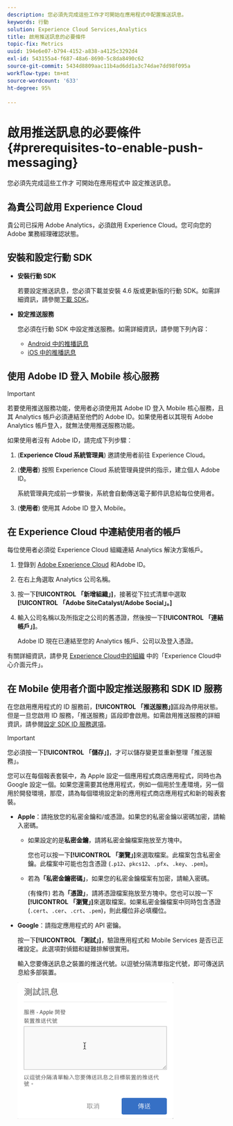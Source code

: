 ```yaml
---
description: 您必須先完成這些工作才可開始在應用程式中配置推送訊息。
keywords: 行動
solution: Experience Cloud Services,Analytics
title: 啟用推送訊息的必要條件
topic-fix: Metrics
uuid: 194e6e07-b794-4152-a838-a4125c3292d4
exl-id: 543155a4-f687-48a6-8690-5c8da8490c62
source-git-commit: 5434d8809aac11b4ad6dd1a3c74dae7dd98f095a
workflow-type: tm+mt
source-wordcount: '633'
ht-degree: 95%

---
```


# 啟用推送訊息的必要條件 {#prerequisites-to-enable-push-messaging}

您必須先完成這些工作才 可開始在應用程式中 設定推送訊息。

## 為貴公司啟用 Experience Cloud

貴公司已採用 Adobe Analytics，必須啟用 Experience Cloud。您可向您的 Adobe 業務經理確認狀態。

## 安裝和設定行動 SDK

* **安裝行動 SDK**

   若要設定推送訊息，您必須下載並安裝 4.6 版或更新版的行動 SDK。如需詳細資訊，請參閱[下載 SDK](/help/using/c-manage-app-settings/c-mob-confg-app/t-config-analytics/download-sdk.md)。

* **設定推送服務**

   您必須在行動 SDK 中設定推送服務。如需詳細資訊，請參閱下列內容：

   * [Android 中的推播訊息](/help/android/messaging-main/push-messaging/push-messaging.md)
   * [iOS 中的推播訊息](/help/ios/messaging-main/push-messaging/push-messaging.md)

## 使用 Adobe ID 登入 Mobile 核心服務

>[!IMPORTANT]
>
>若要使用推送服務功能，使用者必須使用其 Adobe ID 登入 Mobile 核心服務，且其 Analytics 帳戶必須連結至他們的 Adobe ID。如果使用者以其現有 Adobe Analytics 帳戶登入，就無法使用推送服務功能。

如果使用者沒有 Adobe ID，請完成下列步驟：

1. (**Experience Cloud 系統管理員**) 邀請使用者前往 Experience Cloud。

1. (**使用者**) 按照 Experience Cloud 系統管理員提供的指示，建立個人 Adobe ID。

   系統管理員完成前一步驟後，系統會自動傳送電子郵件訊息給每位使用者。

1. (**使用者**) 使用其 Adobe ID 登入 Mobile。

## 在 Experience Cloud 中連結使用者的帳戶

每位使用者必須從 Experience Cloud 組織連結 Analytics 解決方案帳戶。

1. 登錄到 [Adobe Experience Cloud](https://experience.adobe.com) 和Adobe ID。

1. 在右上角選取 Analytics 公司名稱。

1. 按一下&#x200B;**[!UICONTROL 「新增組織」]**，接著從下拉式清單中選取&#x200B;**[!UICONTROL 「Adobe SiteCatalyst/Adobe Social」。]**

1. 輸入公司名稱以及所指定之公司的舊憑證，然後按一下&#x200B;**[!UICONTROL 「連結帳戶」]**。

   Adobe ID 現在已連結至您的 Analytics 帳戶、公司以及登入憑證。

有關詳細資訊，請參見 [Experience Cloud中的組織](https://experienceleague.adobe.com/docs/core-services/interface/administration/organizations.html?lang=zh-Hant) 中的「Experience Cloud中心介面元件」。

## 在 Mobile 使用者介面中設定推送服務和 SDK ID 服務

在您啟用應用程式的 ID 服務前，**[!UICONTROL 「推送服務」]**&#x200B;區段為停用狀態。但是一旦您啟用 ID 服務，「推送服務」區段即會啟用。如需啟用推送服務的詳細資訊，請參閱[設定 SDK ID 服務選項](/help/using/c-manage-app-settings/c-mob-confg-app/t-config-visitor.md)。

>[!IMPORTANT]
>
>您必須按一下&#x200B;**[!UICONTROL 「儲存」]**，才可以儲存變更並重新整理「推送服務」。
>
>您可以在每個報表套裝中，為 Apple 設定一個應用程式商店應用程式，同時也為 Google 設定一個。如果您還需要其他應用程式，例如一個用於生產環境，另一個用於開發環境，那麼，請為每個環境設定新的應用程式商店應用程式和新的報表套裝。

* **Apple**：請拖放您的私密金鑰和/或憑證。如果您的私密金鑰以密碼加密，請輸入密碼。

   * 如果設定的是&#x200B;**私密金鑰**，請將私密金鑰檔案拖放至方塊中。

      您也可以按一下&#x200B;**[!UICONTROL 「瀏覽」]**&#x200B;來選取檔案。此檔案包含私密金鑰。此檔案中可能也包含憑證 (`.p12`、`pkcs12`、`.pfx`、`.key`、`.pem`)。

   * 若為&#x200B;**「私密金鑰密碼」**，如果您的私密金鑰檔案有加密，請輸入密碼。

      (有條件) 若為&#x200B;**「憑證」**，請將憑證檔案拖放至方塊中。您也可以按一下&#x200B;**[!UICONTROL 「瀏覽」]**&#x200B;來選取檔案。如果私密金鑰檔案中同時包含憑證 (`.cert`、`.cer`、`.crt`、`.pem`)，則此欄位非必填欄位。

* **Google**：請指定應用程式的 API 密鑰。

   按一下&#x200B;**[!UICONTROL 「測試」]**，驗證應用程式和 Mobile Services 是否已正確設定。此選項對偵錯和疑難排解很實用。

   輸入您要傳送訊息之裝置的推送代號。以逗號分隔清單指定代號，即可傳送訊息給多部裝置。

   ![推送測試訊息](assets/push_test_list.png)
